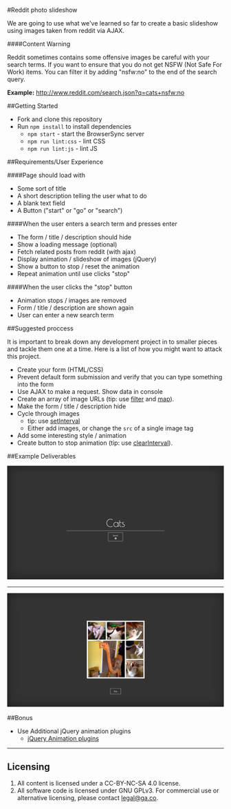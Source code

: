 #Reddit photo slideshow

We are going to use what we've learned so far to create a basic slideshow using images taken from reddit via AJAX.

####Content Warning

Reddit sometimes contains some offensive images be careful with your search terms. If you want to ensure that you do not get NSFW (Not Safe For Work) items. You can filter it by adding "nsfw:no" to the end of the search query.

**Example:** http://www.reddit.com/search.json?q=cats+nsfw:no

##Getting Started

* Fork and clone this repository
* Run `npm install` to install dependencies
  * `npm start` - start the BrowserSync server
  * `npm run lint:css` - lint CSS
  * `npm run lint:js` - lint JS

##Requirements/User Experience

####Page should load with

* Some sort of title
* A short description telling the user what to do
* A blank text field
* A Button ("start" or "go" or "search")

####When the user enters a search term and presses enter

* The form / title / description should hide
* Show a loading message (optional)
* Fetch related posts from reddit (with ajax)
* Display animation / slideshow of images (jQuery)
* Show a button to stop / reset the animation
* Repeat animation until use clicks "stop"

####When the user clicks the "stop" button

* Animation stops / images are removed
* Form / title / description are shown again
* User can enter a new search term


##Suggested proccess

It is important to break down any development project in to smaller pieces and tackle them one at a time. Here is a list of how you might want to attack this project.

* Create your form (HTML/CSS)
* Prevent default form submission and verify that you can type something into the form
* Use AJAX to make a request. Show data in console
* Create an array of image URLs (tip: use [filter](https://developer.mozilla.org/en-US/docs/Web/JavaScript/Reference/Global_Objects/Array/filter) and [map](https://developer.mozilla.org/en-US/docs/Web/JavaScript/Reference/Global_Objects/Array/map)).
* Make the form / title / description hide
* Cycle through images
    * tip: use [setInterval](https://developer.mozilla.org/en-US/docs/Web/API/WindowTimers/setInterval)
    * Either add images, or change the `src` of a single image tag
* Add some interesting style / animation
* Create button to stop animation (tip: use [clearInterval](https://developer.mozilla.org/en-US/docs/Web/API/WindowTimers/clearInterval)).

##Example Deliverables

![Slide 1](./examples/ajaxexample1.jpg)

---

![Slide 2](./examples/ajaxexample2.jpg)


##Bonus

* Use Additional jQuery animation plugins
  * [jQuery Animation plugins](http://plugins.jquery.com/tag/animation/)

---

## Licensing
1. All content is licensed under a CC-BY-NC-SA 4.0 license.
2. All software code is licensed under GNU GPLv3. For commercial use or alternative licensing, please contact legal@ga.co.
